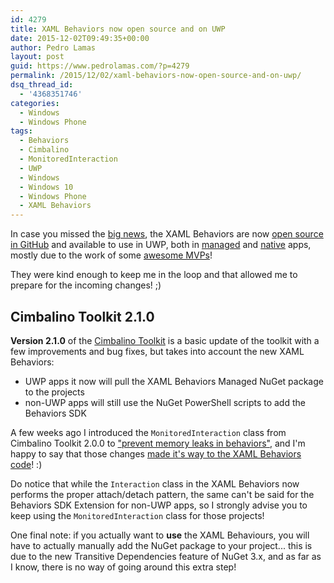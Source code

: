 ```yaml
---
id: 4279
title: XAML Behaviors now open source and on UWP
date: 2015-12-02T09:49:35+00:00
author: Pedro Lamas
layout: post
guid: https://www.pedrolamas.com/?p=4279
permalink: /2015/12/02/xaml-behaviors-now-open-source-and-on-uwp/
dsq_thread_id:
  - '4368351746'
categories:
  - Windows
  - Windows Phone
tags:
  - Behaviors
  - Cimbalino
  - MonitoredInteraction
  - UWP
  - Windows
  - Windows 10
  - Windows Phone
  - XAML Behaviors
---
```


In case you missed the [big news](https://blogs.windows.com/buildingapps/2015/11/30/xaml-behaviors-open-source-and-on-uwp/), the XAML Behaviors are now [open source in GitHub](https://github.com/Microsoft/XamlBehaviors/) and available to use in UWP, both in [managed](https://www.nuget.org/packages/Microsoft.Xaml.Behaviors.Uwp.Managed/) and [native](https://www.nuget.org/packages/Microsoft.Xaml.Behaviors.Uwp.Native/) apps, mostly due to the work of some [awesome MVPs](https://github.com/Microsoft/XamlBehaviors/wiki/About-the-Team#our-team-of-mvp-leaders-includes)!

They were kind enough to keep me in the loop and that allowed me to prepare for the incoming changes! ;)

## Cimbalino Toolkit 2.1.0

**Version 2.1.0** of the [Cimbalino Toolkit](http://cimbalino.org/) is a basic update of the toolkit with a few improvements and bug fixes, but takes into account the new XAML Behaviors:

- UWP apps it now will pull the XAML Behaviors Managed NuGet package to the projects
- non-UWP apps will still use the NuGet PowerShell scripts to add the Behaviors SDK

A few weeks ago I introduced the `MonitoredInteraction` class from Cimbalino Toolkit 2.0.0 to ["prevent memory leaks in behaviors"](https://www.pedrolamas.com/2015/10/23/how-to-prevent-memory-leaks-in-behaviors/), and I'm happy to say that those changes [made it's way to the XAML Behaviors code](https://github.com/Microsoft/XamlBehaviors/commit/c23f4a4156318042eaf651faea8f2fafd9467d59)! :)

Do notice that while the `Interaction` class in the XAML Behaviors now performs the proper attach/detach pattern, the same can't be said for the Behaviors SDK Extension for non-UWP apps, so I strongly advise you to keep using the `MonitoredInteraction` class for those projects!

One final note: if you actually want to **use** the XAML Behaviours, you will have to actually manually add the NuGet package to your project... this is due to the new Transitive Dependencies feature of NuGet 3.x, and as far as I know, there is no way of going around this extra step!
